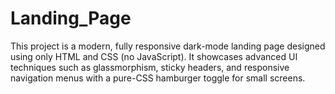 # Landing_Page
This project is a modern, fully responsive dark-mode landing page designed using only HTML and CSS (no JavaScript). It showcases advanced UI techniques such as glassmorphism, sticky headers, and responsive navigation menus with a pure-CSS hamburger toggle for small screens.

